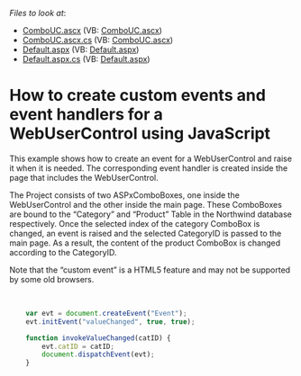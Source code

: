 <!-- default file list -->
*Files to look at*:

* [ComboUC.ascx](./CS/WebSite/ComboUC.ascx) (VB: [ComboUC.ascx](./VB/WebSite/ComboUC.ascx))
* [ComboUC.ascx.cs](./CS/WebSite/ComboUC.ascx.cs) (VB: [ComboUC.ascx](./VB/WebSite/ComboUC.ascx))
* [Default.aspx](./CS/WebSite/Default.aspx) (VB: [Default.aspx](./VB/WebSite/Default.aspx))
* [Default.aspx.cs](./CS/WebSite/Default.aspx.cs) (VB: [Default.aspx](./VB/WebSite/Default.aspx))
<!-- default file list end -->
# How to create custom events and event handlers for a WebUserControl using JavaScript


<p>This example shows how to create an event for a WebUserControl and raise it when it is needed. The corresponding event handler is created inside the page that includes the WebUserControl. </p><p>The Project consists of two ASPxComboBoxes, one inside the WebUserControl and the other inside the main page. These ComboBoxes are bound to the “Category” and “Product” Table in the Northwind database respectively. Once the selected index of the category ComboBox is changed, an event is raised and the selected CategoryID is passed to the main page. As a result, the content of the product ComboBox is changed according to the CategoryID. </p><p>Note that the “custom event” is a HTML5 feature and may not be supported by some old browsers.  </p><p><br />


```js
    var evt = document.createEvent("Event");
    evt.initEvent("valueChanged", true, true);

    function invokeValueChanged(catID) {
        evt.catID = catID;
        document.dispatchEvent(evt);
    }
```

 </p>

<br/>


